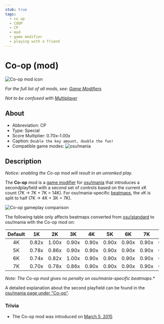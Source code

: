 ```yaml
---
stub: true
tags:
  - co op
  - COOP
  - CP
  - mod
  - game modifier
  - playing with a friend
---
```


# Co-op (mod)

![Co-op mod icon](/wiki/shared/mods/CP.png "Co-op (CO) mod icon")

*For the full list of all mods, see: [Game Modifiers](/wiki/Game_Modifiers)*

*Not to be confused with [Multiplayer](/wiki/Multi)*

## About

- Abbreviation: CP
- Type: Special
- Score Multiplier: 0.70x–1.00x
- Caption: `Double the key amount, double the fun!`
- Compatible game modes: ![][o!m]

## Description

*Notice: enabling the Co-op mod will result in an unranked play.*

The **Co-op** mod is a [game modifier](/wiki/Game_Modifiers) for [osu!mania](/wiki/Game_Modes/osu!mania) that introduces a secondplayfield with a second set of controls based on the current *x*K count (7K -> 7K + 7K = 14K). For osu!mania-specific [beatmaps](/wiki/Beatmaps), the *x*K is split to half (7K -> 4K + 3K = 7K).

![Co-op gameplay comparison](/img/GM_COOP.jpg "Comparisons between a normal play (top-left) vs. a co-op play (top-right) of an osu!mania-specific beatmaps, and a normal play (bottom-left) vs. a co-op play (bottom-right) of an non–osu!mania-specific beatmap")

The following table only affects beatmaps converted from [osu!standard](/wiki/Game_Modes) to osu!mania with the Co-op mod on:

| Default | 1K | 2K | 3K | 4K | 5K | 6K | 7K | 8K | 9K |
| :-: | :-: | :-: | :-: | :-: | :-: | :-: | :-: | :-: | :-: |
| 4K | 0.82x | 1.00x | 0.90x | 0.90x | 0.90x | 0.90x | 0.90x | 0.90x | 0.90x |
| 5K | 0.78x | 0.86x | 0.90x | 0.90x | 0.90x | 0.90x | 0.90x | 0.90x | 0.90x |
| 6K | 0.74x | 0.82x | 1.00x | 0.90x | 0.90x | 0.90x | 0.90x | 0.90x | 0.90x |
| 7K | 0.70x | 0.78x | 0.86x | 0.90x | 0.90x | 0.90x | 0.90x | 0.90x | 0.90x |

*Note: The Co-op mod gives no penalty on osu!mania-specific beatmaps.**

A detailed explanation about the second playfield can be found in the [osu!mania page under "Co-op"](/wiki/Game_Modes/osu!mania#co-op).

### Trivia

- The Co-op mod was introduced on [March 5, 2015](https://osu.ppy.sh/home/changelog)

[o!m]: /wiki/shared/mode/mania.png "osu!mania"
